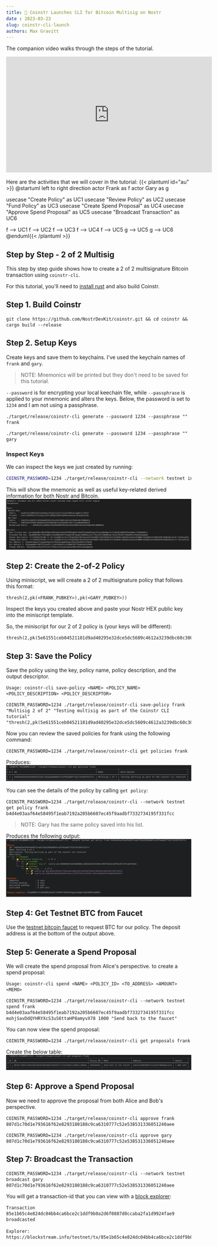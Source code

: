 ```yaml
---
title: 🚀 Coinstr Launches CLI for Bitcoin Multisig on Nostr
date : 2023-03-23
slug: coinstr-cli-launch
authors: Max Gravitt
---
```

<head>
  <title>🚀 Coinstr Launches CLI for Bitcoin Multisig on Nostr</title>
  <meta charSet="utf-8" />
  <meta property="og:title" content="🚀 Coinstr Launches CLI for Bitcoin Multisig on Nostr" />
  <meta property="og:image" content="https://coinstr.app/coinstr.png" />
  <meta property="og:description" content="This Coinstr CLI tutorial provides a step by step command line demo of using Coinstr to create and spend with a 2-of-2 multisignature." />
  <meta property="og:url" content="https://coinstr.app/articles/coinstr-cli-launch" />
  <meta name="twitter:title" content="🚀 Coinstr Launches CLI for Bitcoin Multisig on Nostr" />
  <meta name="twitter:creator" content="@MaxGravitt">
  <meta name="twitter:card" content="summary_large_image" />
  <meta name="twitter:image" content="https://coinstr.app/coinstr.png" />
  <meta name="twitter:description" content="This Coinstr CLI tutorial provides a step by step command line demo of using Coinstr to create and spend with a 2-of-2 multisignature." />
</head>

The companion video walks through the steps of the tutorial.

<iframe width="560" height="315" src="https://www.youtube.com/embed/jW5_6kZWuWU" frameborder="0" allowfullscreen></iframe>

Here are the activities that we will cover in the tutorial:
{{< plantuml id="au" >}}
@startuml
left to right direction
actor Frank as f
actor Gary as g

usecase "Create Policy" as UC1
usecase "Review Policy" as UC2
usecase "Fund Policy" as UC3
usecase "Create Spend Proposal" as UC4
usecase "Approve Spend Proposal" as UC5
usecase "Broadcast Transaction" as UC6

f --> UC1
f --> UC2
f --> UC3
f --> UC4
f --> UC5
g --> UC5
g --> UC6
@enduml{{< /plantuml >}}

## Step by Step - 2 of 2 Multisig
This step by step guide shows how to create a 2 of 2 multisignature Bitcoin transaction using `coinstr-cli`. 

For this tutorial, you'll need to [install rust](https://rustup.rs) and also build Coinstr.

## Step 1. Build Coinstr
```
git clone https://github.com/NostrDevKit/coinstr.git && cd coinstr && cargo build --release
```

## Step 2. Setup Keys
Create keys and save them to keychains. I've used the keychain names of `frank` and `gary`.

> NOTE: Mnemonics will be printed but they don't need to be saved for this tutorial.

`--password` is for encrypting your local keechain file, while `--passphrase` is applied to your mnemonic and alters the keys. Below, the password is set to `1234` and I am not using a passphrase.

```
./target/release/coinstr-cli generate --password 1234 --passphrase "" frank
```
```
./target/release/coinstr-cli generate --password 1234 --passphrase "" gary
```

### Inspect Keys

We can inspect the keys we just created by running: 
```bash
COINSTR_PASSWORD=1234 ./target/release/coinstr-cli --network testnet inspect frank
```

This will show the mnemonic as well as useful key-related derived information for both Nostr and Bitcoin.
![image](inspect-keys.png)

## Step 2: Create the 2-of-2 Policy
Using miniscript, we will create a 2 of 2 multisignature policy that follows this format: 
```
thresh(2,pk(<FRANK_PUBKEY>),pk(<GARY_PUBKEY>))
```

Inspect the keys you created above and paste your Nostr HEX public key into the miniscript template.

So, the miniscript for our 2 of 2 policy is (your keys will be different):
```
thresh(2,pk(5e61551ceb04521181d9ad40295e32dce5dc5609c4612a3239dbc60c30080dcd),pk(d223b67e6091ef0665188a4016d20a51a7bbb1b240fafc4429bf1329527338d1))
```

## Step 3: Save the Policy 
Save the policy using the key, policy name, policy description, and the output descriptor.

```
Usage: coinstr-cli save-policy <NAME> <POLICY_NAME> <POLICY_DESCRIPTION> <POLICY_DESCRIPTOR>
```

```
COINSTR_PASSWORD=1234 ./target/release/coinstr-cli save-policy frank "Multisig 2 of 2" "Testing multisig as part of the Coinstr CLI tutorial" "thresh(2,pk(5e61551ceb04521181d9ad40295e32dce5dc5609c4612a3239dbc60c30080dcd),pk(d223b67e6091ef0665188a4016d20a51a7bbb1b240fafc4429bf1329527338d1))"
```

Now you can review the saved policies for frank using the following command: 
```
COINSTR_PASSWORD=1234 ./target/release/coinstr-cli get policies frank
```

Produces: 
![image](get-policies.png)


You can see the details of the policy by calling `get policy`: 
```
COINSTR_PASSWORD=1234 ./target/release/coinstr-cli --network testnet get policy frank b4d4e03aaf64e58495f1eab7192a205b6607ec45f9aadbf7332734195f331fcc
```

> NOTE: Gary has the same policy saved into his list.

Produces the following output: 
![image](get-policy.png)

## Step 4: Get Testnet BTC from Faucet
Use the [testnet bitcoin faucet](https://testnet-faucet.com/btc-testnet/) to request BTC for our policy. The deposit address is at the bottom of the output above.

## Step 5: Generate a Spend Proposal
We will create the spend proposal from Alice's perspective. to create a spend proposal: 
```
Usage: coinstr-cli spend <NAME> <POLICY_ID> <TO_ADDRESS> <AMOUNT> <MEMO>
```

```
COINSTR_PASSWORD=1234 ./target/release/coinstr-cli --network testnet spend frank b4d4e03aaf64e58495f1eab7192a205b6607ec45f9aadbf7332734195f331fcc mohjSavDdQYHRYXcS3uS6ttaHP8amyvX78 1000 "Send back to the faucet"
```

You can now view the spend proposal:
```
COINSTR_PASSWORD=1234 ./target/release/coinstr-cli get proposals frank
```
Create the below table: 
![image](get-proposal.png)

## Step 6: Approve a Spend Proposal
Now we need to approve the proposal from both Alice and Bob's perspective.
```
COINSTR_PASSWORD=1234 ./target/release/coinstr-cli approve frank 807d1c70d1e793616f62e8293180188c9ca6310777c52e538531336051240aee
```
```
COINSTR_PASSWORD=1234 ./target/release/coinstr-cli approve gary 807d1c70d1e793616f62e8293180188c9ca6310777c52e538531336051240aee
```

## Step 7: Broadcast the Transaction
```
COINSTR_PASSWORD=1234 ./target/release/coinstr-cli --network testnet broadcast gary 807d1c70d1e793616f62e8293180188c9ca6310777c52e538531336051240aee
```

You will get a transaction-id that you can view with a [block explorer](https://blockstream.info/testnet/tx/85e1b65c4e824dc04bb4ca6bce2c1ddf9b0a2d6f0887d0ccaba2fa1d9924fae9): 
```
Transaction 85e1b65c4e824dc04bb4ca6bce2c1ddf9b0a2d6f0887d0ccaba2fa1d9924fae9 broadcasted

Explorer: https://blockstream.info/testnet/tx/85e1b65c4e824dc04bb4ca6bce2c1ddf9b0a2d6f0887d0ccaba2fa1d9924fae9
```
